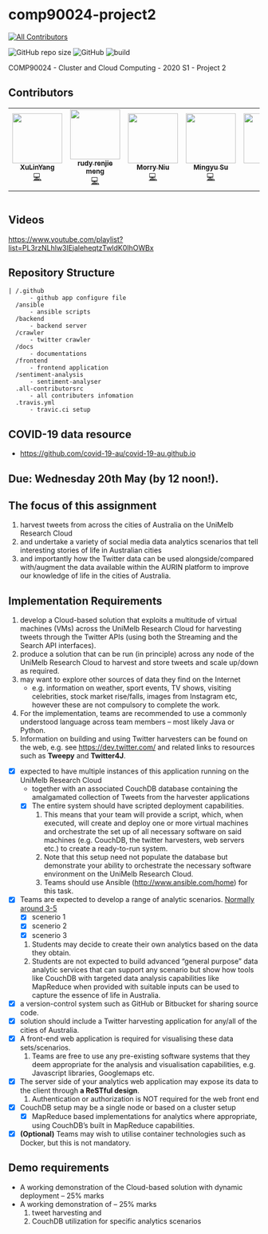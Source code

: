 # comp90024-project2
<!-- ALL-CONTRIBUTORS-BADGE:START - Do not remove or modify this section -->
[![All Contributors](https://img.shields.io/badge/all_contributors-5-orange.svg?style=flat-square)](#contributors-)
<!-- ALL-CONTRIBUTORS-BADGE:END -->
![GitHub repo size](https://img.shields.io/github/repo-size/yangxvlin/comp90024-project2)
![GitHub](https://img.shields.io/github/license/yangxvlin/comp90024-project2)
![build](https://travis-ci.com/yangxvlin/COMP90024-2019SM1-Project1.svg?branch=master)

COMP90024 - Cluster and Cloud Computing - 2020 S1 - Project 2

## Contributors
<!-- ALL-CONTRIBUTORS-LIST:START - Do not remove or modify this section -->
<!-- prettier-ignore-start -->
<!-- markdownlint-disable -->
<table>
  <tr>
    <td align="center"><a href="https://yangxvlin.github.io"><img src="https://avatars2.githubusercontent.com/u/26871369?v=4" width="100px;" alt=""/><br /><sub><b>XuLinYang</b></sub></a><br /><a href="https://github.com/yangxvlin/comp90024-project2/commits?author=yangxvlin" title="Code">💻</a></td>
    <td align="center"><a href="http://mrj9990123@gmail.com"><img src="https://avatars2.githubusercontent.com/u/36201915?v=4" width="100px;" alt=""/><br /><sub><b>rudy renjie meng</b></sub></a><br /><a href="https://github.com/yangxvlin/comp90024-project2/commits?author=BeginnerRudy" title="Code">💻</a></td>
    <td align="center"><a href="https://github.com/Sirius-ctrl"><img src="https://avatars0.githubusercontent.com/u/26541600?v=4" width="100px;" alt=""/><br /><sub><b>Morry Niu</b></sub></a><br /><a href="https://github.com/yangxvlin/comp90024-project2/commits?author=Sirius-ctrl" title="Code">💻</a></td>
    <td align="center"><a href="https://github.com/JasonSuMY"><img src="https://avatars3.githubusercontent.com/u/28706782?v=4" width="100px;" alt=""/><br /><sub><b>Mingyu Su </b></sub></a><br /><a href="https://github.com/yangxvlin/comp90024-project2/commits?author=JasonSuMY" title="Code">💻</a></td>
    <td align="center"><a href="https://github.com/Olivia0012"><img src="https://avatars3.githubusercontent.com/u/55537942?v=4" width="100px;" alt=""/><br /><sub><b>Olivia</b></sub></a><br /><a href="https://github.com/yangxvlin/comp90024-project2/commits?author=Olivia0012" title="Code">💻</a></td>
  </tr>
</table>

<!-- markdownlint-enable -->
<!-- prettier-ignore-end -->
<!-- ALL-CONTRIBUTORS-LIST:END -->
<table>
  <tr>
  </tr>
</table>

<!-- ALL-CONTRIBUTORS-LIST:END -->

## Videos
https://www.youtube.com/playlist?list=PL3rzNLhlw3lEjaleheqtzTwldK0IhOWBx

## Repository Structure
```
| /.github 
      - github app configure file
  /ansible
      - ansible scripts
  /backend
      - backend server
  /crawler
      - twitter crawler
  /docs 
      - documentations
  /frontend
      - frontend application
  /sentiment-analysis
      - sentiment-analyser
  .all-contributorsrc 
      - all contributers infomation
  .travis.yml
      - travic.ci setup
```

## COVID-19 data resource
- https://github.com/covid-19-au/covid-19-au.github.io

## Due: Wednesday 20th May (by 12 noon!).

## The focus of this assignment
1. harvest tweets from across the cities of Australia on the UniMelb Research Cloud
2. and undertake a variety of social media data analytics scenarios that tell interesting stories of life in Australian cities
3. and importantly how the Twitter data can be used alongside/compared with/augment the data available within the AURIN platform to improve our knowledge of life in the cities of Australia.

## Implementation Requirements
<!-- exploits a multitude of virtual machines: 利用大量虚拟机 -->
1. develop a Cloud-based solution that exploits a multitude of virtual machines (VMs) across the UniMelb Research Cloud for harvesting tweets through the Twitter APIs (using both the Streaming and the Search API interfaces).
2. produce a solution that can be run (in principle) across any node of the UniMelb Research Cloud to harvest and store tweets and scale up/down as required.
3. may want to explore other sources of data they find on the Internet
    - e.g. information on weather, sport events, TV shows, visiting celebrities, stock market rise/falls, images from Instagram etc, however these are not compulsory to complete the work.
4. For the implementation, teams are recommended to use a commonly understood language across team members – most likely Java or Python.
5. Information on building and using Twitter harvesters can be found on the web, e.g. see https://dev.twitter.com/ and related links to resources such as **Tweepy** and **Twitter4J**.
<!-- deem: 认为 -->

- [x] expected to have multiple instances of this application running on the UniMelb Research Cloud 
  - together with an associated CouchDB database containing the amalgamated collection of Tweets from the harvester applications
  - [x] The entire system should have scripted deployment capabilities. 
    1. This means that your team will provide a script, which, when executed, will create and deploy one or more virtual machines and orchestrate the set up of all necessary software on said machines (e.g. CouchDB, the twitter harvesters, web servers etc.) to create a ready-to-run system. 
    <!-- orchestrate: 策划, populate the database: 给数据库增添数据 -->
    2. Note that this setup need not populate the database but demonstrate your ability to orchestrate the necessary software environment on the UniMelb Research Cloud. 
    3. Teams should use Ansible (http://www.ansible.com/home) for this task.
- [x] Teams are expected to develop a range of analytic scenarios. [Normally around 3-5](https://canvas.lms.unimelb.edu.au/courses/17514/discussion_topics/187247)
  - [x] scenerio 1
  - [x] scenerio 2
  - [x] scenerio 3
  1. Students may decide to create their own analytics based on the data they obtain. 
  2. Students are not expected to build advanced “general purpose” data analytic services that can support any scenario but show how tools like CouchDB with targeted data analysis capabilities like MapReduce when provided with suitable inputs can be used to capture the essence of life in Australia.
- [x] a version-control system such as GitHub or Bitbucket for sharing source code.
- [x] solution should include a Twitter harvesting application for any/all of the cities of Australia.
- [x] A front-end web application is required for visualising these data sets/scenarios.
  1. Teams are free to use any pre-existing software systems that they deem appropriate for the analysis and visualisation capabilities, e.g. Javascript libraries, Googlemaps etc.
- [x] The server side of your analytics web application may expose its data to the client through **a ReSTful design**. 
  1. Authentication or authorization is NOT required for the web front end
- [x] CouchDB setup may be a single node or based on a cluster setup
  - [x] MapReduce based implementations for analytics where appropriate, using CouchDB’s built in MapReduce capabilities.
- [x] **(Optional)** Teams may wish to utilise container technologies such as Docker, but this is not mandatory.

## Demo requirements
- A working demonstration of the Cloud-based solution with dynamic deployment – 25% marks
- A working demonstration of – 25% marks
  1. tweet harvesting and 
  2. CouchDB utilization for specific analytics scenarios
